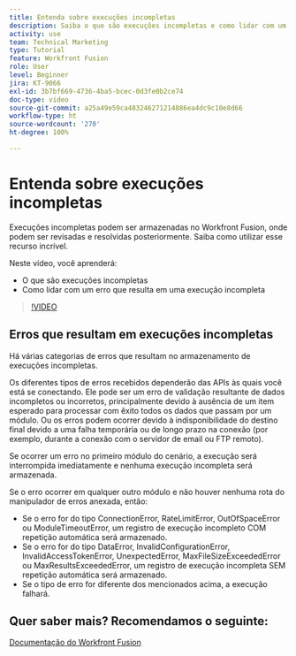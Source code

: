 ```yaml
---
title: Entenda sobre execuções incompletas
description: Saiba o que são execuções incompletas e como lidar com um erro que resulta em uma execução incompleta no  [!DNL Adobe Workfront Fusion].
activity: use
team: Technical Marketing
type: Tutorial
feature: Workfront Fusion
role: User
level: Beginner
jira: KT-9066
exl-id: 3b7bf669-4736-4ba5-bcec-0d3fe0b2ce74
doc-type: video
source-git-commit: a25a49e59ca483246271214886ea4dc9c10e8d66
workflow-type: ht
source-wordcount: '270'
ht-degree: 100%

---
```


# Entenda sobre execuções incompletas

Execuções incompletas podem ser armazenadas no Workfront Fusion, onde podem ser revisadas e resolvidas posteriormente. Saiba como utilizar esse recurso incrível.

Neste vídeo, você aprenderá:

* O que são execuções incompletas
* Como lidar com um erro que resulta em uma execução incompleta

>[!VIDEO](https://video.tv.adobe.com/v/335307/?quality=12&learn=on)

## Erros que resultam em execuções incompletas

Há várias categorias de erros que resultam no armazenamento de execuções incompletas.

Os diferentes tipos de erros recebidos dependerão das APIs às quais você está se conectando. Ele pode ser um erro de validação resultante de dados incompletos ou incorretos, principalmente devido à ausência de um item esperado para processar com êxito todos os dados que passam por um módulo. Ou os erros podem ocorrer devido à indisponibilidade do destino final devido a uma falha temporária ou de longo prazo na conexão (por exemplo, durante a conexão com o servidor de email ou FTP remoto).

Se ocorrer um erro no primeiro módulo do cenário, a execução será interrompida imediatamente e nenhuma execução incompleta será armazenada.

Se o erro ocorrer em qualquer outro módulo e não houver nenhuma rota do manipulador de erros anexada, então:

* Se o erro for do tipo ConnectionError, RateLimitError, OutOfSpaceError ou ModuleTimeoutError, um registro de execução incompleto COM repetição automática será armazenado.
* Se o erro for do tipo DataError, InvalidConfigurationError, InvalidAccessTokenError, UnexpectedError, MaxFileSizeExceededError ou MaxResultsExceededError, um registro de execução incompleta SEM repetição automática será armazenado.
* Se o tipo de erro for diferente dos mencionados acima, a execução falhará.

## Quer saber mais? Recomendamos o seguinte:

[Documentação do Workfront Fusion](https://experienceleague.adobe.com/docs/workfront/using/adobe-workfront-fusion/workfront-fusion-2.html?lang=br)

